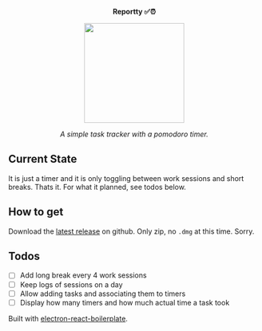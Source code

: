 <p align="center"><strong>Reportty ✅⏰</strong><p>
<p align="center">
  <img width="200px" src="https://github.com/assets/3950661/b83752e9-ff3d-4dec-aa74-4ac4555d5fd1" />
</p>
<p align="center"><i>A simple task tracker with a pomodoro timer.</i></p>

## Current State
It is just a timer and it is only toggling between work sessions and short breaks. Thats it. For what it planned, see todos below.

## How to get
Download the [latest release](https://github.com/Plsr/reportty/releases) on github. Only zip, no `.dmg` at this time. Sorry.

## Todos
- [ ] Add long break every 4 work sessions
- [ ] Keep logs of sessions on a day
- [ ] Allow adding tasks and associating them to timers
- [ ] Display how many timers and how much actual time a task took

Built with [electron-react-boilerplate](https://github.com/electron-react-boilerplate/electron-react-boilerplate).
